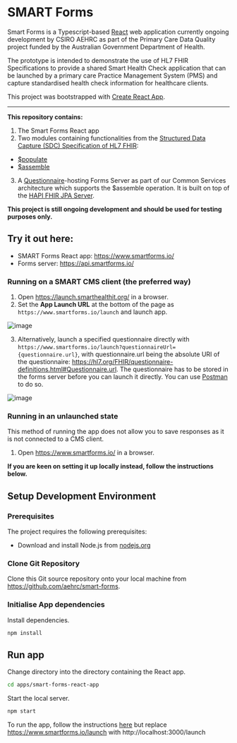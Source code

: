 # SMART Forms

Smart Forms is a Typescript-based [React](https://reactjs.org/) web application currently ongoing development by CSIRO AEHRC as part of the Primary Care Data Quality project funded by the Australian Government Department of Health.

The prototype is intended to demonstrate the use of HL7 FHIR Specifications to provide a shared Smart Health Check application that can be launched by a primary care Practice Management System (PMS) and capture standardised health check information for healthcare clients.

This project was bootstrapped with [Create React App](https://github.com/facebook/create-react-app).

---

**This repository contains:**
1. The Smart Forms React app
2. Two modules containing functionalities from the [Structured Data Capture (SDC) Specification of HL7 FHIR](http://hl7.org/fhir/uv/sdc/): 
 - [$populate](https://hl7.org/fhir/uv/sdc/OperationDefinition/Questionnaire-populate)
 - [$assemble](https://hl7.org/fhir/uv/sdc/OperationDefinition/Questionnaire-assemble)
3. A [Questionnaire](https://hl7.org/fhir/questionnaire.html)-hosting Forms Server as part of our Common Services architecture which supports the $assemble operation. It is built on top of the [HAPI FHIR JPA Server](https://github.com/hapifhir/hapi-fhir-jpaserver-starter). 

**This project is still ongoing development and should be used for testing purposes only.**

## Try it out here:

- SMART Forms React app: https://www.smartforms.io/
- Forms server: https://api.smartforms.io/

### Running on a SMART CMS client (the preferred way)

1. Open https://launch.smarthealthit.org/ in a browser.
2. Set the **App Launch URL** at the bottom of the page as `https://www.smartforms.io/launch` and launch app.

![image](https://user-images.githubusercontent.com/52597778/223016492-882abdaf-33e9-4039-8c32-301c4cf58e91.png)


3. Alternatively, launch a specified questionnaire directly with `https://www.smartforms.io/launch?questionnaireUrl={questionnaire.url}`, with questionnaire.url being the absolute URI of the questionnaire: https://hl7.org/FHIR/questionnaire-definitions.html#Questionnaire.url. The questionnaire has to be stored in the forms server before you can launch it directly. You can use [Postman](https://www.postman.com/) to do so.

![image](https://user-images.githubusercontent.com/52597778/223016795-1b7b66d9-70c5-4a00-9fe6-b8e873a62c5b.png)


### Running in an unlaunched state

This method of running the app does not allow you to save responses as it is not connected to a CMS client.

1. Open https://www.smartforms.io/ in a browser.

**If you are keen on setting it up locally instead, follow the instructions below.**

## Setup Development Environment

### Prerequisites

The project requires the following prerequisites:

- Download and install Node.js from [nodejs.org](https://nodejs.org/en/download/)

### Clone Git Repository

Clone this Git source repository onto your local machine from https://github.com/aehrc/smart-forms.

### Initialise App dependencies

Install dependencies.

```sh
npm install
```

## Run app

Change directory into the directory containing the React app.

```sh
cd apps/smart-forms-react-app
```

Start the local server.

```sh
npm start
```

To run the app, follow the instructions [here](https://github.com/aehrc/smart-forms/edit/main/README.md#running-on-a-smart-cms-client-the-preferred-way) but replace https://www.smartforms.io/launch with http://localhost:3000/launch  
